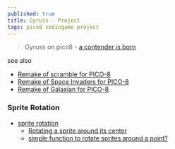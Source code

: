 ```yaml
---
published: true
title: Gyruss - Project
tags: pico8 codingame project
---
```

> Gyruss on pico8 - [a contender is born](https://minionsoft.itch.io/gyruss)

<link rel="shortcut icon" href="https://static.wikia.nocookie.net/pico-8/images/4/4a/Site-favicon.ico/revision/latest?cb=20210713144653" type="image/x-icon" />

see also
- [Remake of scramble for PICO-8](https://minionsoft.itch.io/scramble)
- [Remake of Space Invaders for PICO-8](https://minionsoft.itch.io/space-invaders)
- [Remake of Galaxian for PICO-8](https://minionsoft.itch.io/galaxian)

### Sprite Rotation
- [sprite rotation](https://www.lexaloffle.com/bbs/?tid=31642)
	- [Rotating a sprite around its center](https://www.lexaloffle.com/bbs/?tid=3593)
    - [simple function to rotate sprites around a point?](https://www.lexaloffle.com/bbs/?tid=31642)
